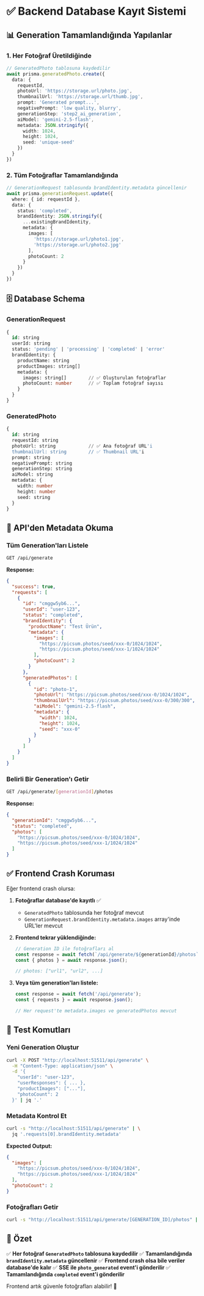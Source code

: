 # ✅ Backend Database Kayıt Sistemi

## 📊 Generation Tamamlandığında Yapılanlar

### 1. Her Fotoğraf Üretildiğinde
```typescript
// GeneratedPhoto tablosuna kaydedilir
await prisma.generatedPhoto.create({
  data: {
    requestId,
    photoUrl: 'https://storage.url/photo.jpg',
    thumbnailUrl: 'https://storage.url/thumb.jpg',
    prompt: 'Generated prompt...',
    negativePrompt: 'low quality, blurry',
    generationStep: 'step2_ai_generation',
    aiModel: 'gemini-2.5-flash',
    metadata: JSON.stringify({
      width: 1024,
      height: 1024,
      seed: 'unique-seed'
    })
  }
})
```

### 2. Tüm Fotoğraflar Tamamlandığında
```typescript
// GenerationRequest tablosunda brandIdentity.metadata güncellenir
await prisma.generationRequest.update({
  where: { id: requestId },
  data: {
    status: 'completed',
    brandIdentity: JSON.stringify({
      ...existingBrandIdentity,
      metadata: {
        images: [
          'https://storage.url/photo1.jpg',
          'https://storage.url/photo2.jpg'
        ],
        photoCount: 2
      }
    })
  }
})
```

## 🗄️ Database Schema

### GenerationRequest
```sql
{
  id: string
  userId: string
  status: 'pending' | 'processing' | 'completed' | 'error'
  brandIdentity: {
    productName: string
    productImages: string[]
    metadata: {
      images: string[]        // ✅ Oluşturulan fotoğraflar
      photoCount: number      // ✅ Toplam fotoğraf sayısı
    }
  }
}
```

### GeneratedPhoto
```sql
{
  id: string
  requestId: string
  photoUrl: string            // ✅ Ana fotoğraf URL'i
  thumbnailUrl: string        // ✅ Thumbnail URL'i
  prompt: string
  negativePrompt: string
  generationStep: string
  aiModel: string
  metadata: {
    width: number
    height: number
    seed: string
  }
}
```

## 📖 API'den Metadata Okuma

### Tüm Generation'ları Listele
```bash
GET /api/generate
```

**Response:**
```json
{
  "success": true,
  "requests": [
    {
      "id": "cmggw5yb6...",
      "userId": "user-123",
      "status": "completed",
      "brandIdentity": {
        "productName": "Test Ürün",
        "metadata": {
          "images": [
            "https://picsum.photos/seed/xxx-0/1024/1024",
            "https://picsum.photos/seed/xxx-1/1024/1024"
          ],
          "photoCount": 2
        }
      },
      "generatedPhotos": [
        {
          "id": "photo-1",
          "photoUrl": "https://picsum.photos/seed/xxx-0/1024/1024",
          "thumbnailUrl": "https://picsum.photos/seed/xxx-0/300/300",
          "aiModel": "gemini-2.5-flash",
          "metadata": {
            "width": 1024,
            "height": 1024,
            "seed": "xxx-0"
          }
        }
      ]
    }
  ]
}
```

### Belirli Bir Generation'ı Getir
```bash
GET /api/generate/[generationId]/photos
```

**Response:**
```json
{
  "generationId": "cmggw5yb6...",
  "status": "completed",
  "photos": [
    "https://picsum.photos/seed/xxx-0/1024/1024",
    "https://picsum.photos/seed/xxx-1/1024/1024"
  ]
}
```

## ✅ Frontend Crash Koruması

Eğer frontend crash olursa:

1. **Fotoğraflar database'de kayıtlı** ✅
   - `GeneratedPhoto` tablosunda her fotoğraf mevcut
   - `GenerationRequest.brandIdentity.metadata.images` array'inde URL'ler mevcut

2. **Frontend tekrar yüklendiğinde:**
   ```javascript
   // Generation ID ile fotoğrafları al
   const response = await fetch(`/api/generate/${generationId}/photos`);
   const { photos } = await response.json();
   
   // photos: ["url1", "url2", ...]
   ```

3. **Veya tüm generation'ları listele:**
   ```javascript
   const response = await fetch('/api/generate');
   const { requests } = await response.json();
   
   // Her request'te metadata.images ve generatedPhotos mevcut
   ```

## 🧪 Test Komutları

### Yeni Generation Oluştur
```bash
curl -X POST "http://localhost:51511/api/generate" \
  -H "Content-Type: application/json" \
  -d '{
    "userId": "user-123",
    "userResponses": { ... },
    "productImages": ["..."],
    "photoCount": 2
  }' | jq '.'
```

### Metadata Kontrol Et
```bash
curl -s "http://localhost:51511/api/generate" | \
  jq '.requests[0].brandIdentity.metadata'
```

**Expected Output:**
```json
{
  "images": [
    "https://picsum.photos/seed/xxx-0/1024/1024",
    "https://picsum.photos/seed/xxx-1/1024/1024"
  ],
  "photoCount": 2
}
```

### Fotoğrafları Getir
```bash
curl -s "http://localhost:51511/api/generate/[GENERATION_ID]/photos" | jq '.'
```

## 📝 Özet

✅ **Her fotoğraf `GeneratedPhoto` tablosuna kaydedilir**
✅ **Tamamlandığında `brandIdentity.metadata` güncellenir**
✅ **Frontend crash olsa bile veriler database'de kalır**
✅ **SSE ile `photo_generated` event'i gönderilir**
✅ **Tamamlandığında `completed` event'i gönderilir**

Frontend artık güvenle fotoğrafları alabilir! 🎉
